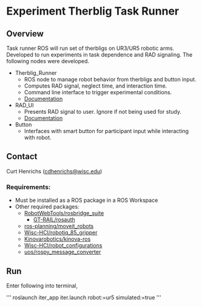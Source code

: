 # Experiment Therblig Task Runner

##  Overview
Task runner ROS will run set of therbligs on UR3/UR5 robotic arms. Developed to
run experiments in task dependence and RAD signaling. The following nodes were
developed.

* Therblig_Runner
  * ROS node to manage robot behavior from therbligs and button input.
  * Computes RAD signal, neglect time, and interaction time.
  * Command line interface to trigger experimental conditions.
  * [Documentation](/Experiments.md)
* RAD_UI
  * Presents RAD signal to user. Ignore if not being used for study.
  * [Documentation](/rad_ui/README.md)
* Button
  * Interfaces with smart button for participant input while interacting with robot.

## Contact
Curt Henrichs (cdhenrichs@wisc.edu)

### Requirements:
- Must be installed as a ROS package in a ROS Workspace
- Other required packages:
  - [RobotWebTools/rosbridge_suite](https://github.com/RobotWebTools/rosbridge_suite)
    - [GT-RAIL/rosauth](https://github.com/GT-RAIL/rosauth)
  - [ros-planning/moveit_robots](https://github.com/ros-planning/moveit_robots)
  - [Wisc-HCI/robotiq_85_gripper](https://github.com/Wisc-HCI/robotiq_85_gripper)
  - [Kinovarobotics/kinova-ros](https://github.com/Kinovarobotics/kinova-ros)
  - [Wisc-HCI/robot_configurations](https://github.com/Wisc-HCI/robot_configurations)
  - [uos/rospy_message_converter](https://github.com/uos/rospy_message_converter.git)

## Run
Enter following into terminal,

'''
roslaunch iter_app iter.launch robot:=ur5 simulated:=true
'''
